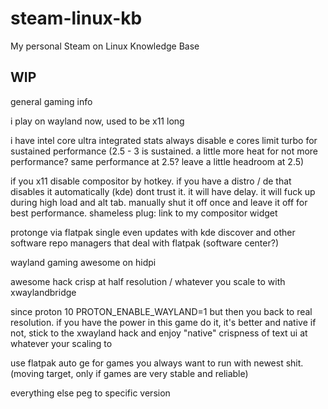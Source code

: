 # steam-linux-kb
My personal Steam on Linux Knowledge Base

## WIP

general gaming info

i play on wayland now, used to be x11 long

i have intel core ultra integrated stats
always disable e cores
limit turbo for sustained performance (2.5 - 3 is sustained. a little more heat for not more performance? same performance at 2.5? leave a little headroom at 2.5)

if you x11 disable compositor by hotkey.
if you have a distro / de that disables it automatically (kde) dont trust it. it will have delay. it will fuck up during high load and alt tab. manually shut it off once and leave it off for best performance.
shameless plug: link to my compositor widget

protonge via flatpak single even updates with kde discover and other software repo managers that deal with flatpak (software center?)






wayland gaming awesome on hidpi

awesome hack crisp at half resolution / whatever you scale to
with xwaylandbridge

since proton 10
 PROTON_ENABLE_WAYLAND=1
 but then you back to real resolution. if you have the power in this game do it, it's better and native
 if not, stick to the xwayland hack and enjoy "native" crispness of text ui at whatever your scaling to




 use flatpak auto ge for games you always want to run with newest shit. (moving target, only if games are very stable and reliable)

everything else peg to specific version
